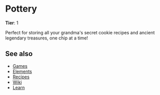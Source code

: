 # Pottery

**Tier**: 1

Perfect for storing all your grandma's secret cookie recipes and ancient legendary treasures, one chip at a time!

## See also

* [Games](/wiki/games)
* [Elements](/wiki/elements)
* [Recipes](/wiki/recipes)
* [Wiki](/wiki/index)
* [Learn](/learn/index)